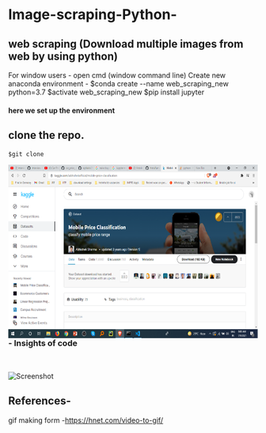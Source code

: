 # Image-scraping-Python-
## web scraping (Download multiple images from web by using python)

For window users - open cmd (window command line)
Create new anaconda environment -
    $conda create --name web_scraping_new python=3.7
    $activate web_scraping_new
    $pip install jupyter
 
 #### here we set up the environment
 
 ## clone the repo.
    $git clone 
 

 <img align="left" alt="GIF" src="https://github.com/HotuRam/KNN/blob/main/pic.png?raw=true" width="600" height="350" />
<br />
<br />
<br />
<br />
<br />
<br />
<br />
<br />
<br />
<br />
<br />
<br />
<br />
<br />
<br />



###  - Insights of code
<br />

![Screenshot](code.gif)

## References-

gif making form -https://hnet.com/video-to-gif/
